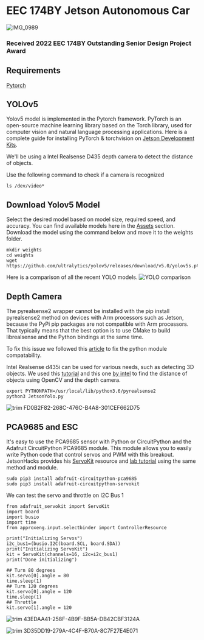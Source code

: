 # EEC 174BY Jetson Autonomous Car
![IMG_0989](https://user-images.githubusercontent.com/45084728/158081913-04ebb779-8b2b-41a3-9770-9982ced32215.jpeg)

### Received 2022 EEC 174BY Outstanding Senior Design Project Award



## Requirements
[Pytorch](https://qengineering.eu/install-pytorch-on-jetson-nano.html)

## YOLOv5

Yolov5 model is implemented in the Pytorch framework. PyTorch is an open-source machine learning library based on the Torch library, used for computer vision and natural language processing applications. Here is a complete guide for installing PyTorch & torchvision on [Jetson Development Kits](https://forums.developer.nvidia.com/t/pytorch-for-jetson-version-1-10-now-available/72048/2).

We'll be using a Intel Realsense D435 depth camera to detect the distance of objects.

Use the following command to check if a camera is recognized

`ls /dev/video*`

## Download Yolov5 Model
Select the desired model based on model size, required speed, and accuracy. You can find available models here in the [Assets](https://github.com/ultralytics/yolov5/releases) section. Download the model using the command below and move it to the weights folder. 

```
mkdir weights
cd weights
wget https://github.com/ultralytics/yolov5/releases/download/v5.0/yolov5s.pt
```

Here is a comparison of all the recent YOLO models.
![YOLO comparison](https://user-images.githubusercontent.com/26833433/155040763-93c22a27-347c-4e3c-847a-8094621d3f4e.png)

## Depth Camera

The pyrealsense2 wrapper cannot be installed with the pip install pyrealsense2 method on devices with Arm processors such as Jetson, because the PyPi pip packages are not compatible with Arm processors. That typically means that the best option is to use CMake to build librealsense and the Python bindings at the same time.

To fix this issue we followed this [article](https://cognitivexr.at/blog/2021/07/29/installing-pyrealsense2-nvidia-jetson-xavier-nx.html) to fix the python module compatability.

Intel Realsense d435i can be used for various needs, such as detecting 3D objects. We used this [tutorial](https://pysource.com/2021/03/11/distance-detection-with-depth-camera-intel-realsense-d435i/) and this one [by intel](https://dev.intelrealsense.com/docs/nvidia-jetson-tx2-installation) to find the distance of objects using OpenCV and the depth camera.


```
export PYTHONPATH=/usr/local/lib/python3.6/pyrealsense2
python3 JetsonYolo.py
```

![trim FD0B2F82-268C-476C-B4A8-301CEF662D75](https://user-images.githubusercontent.com/45084728/156067969-0fe2ecd1-2fe2-4cbd-b051-d1dfe281d63a.gif)


## PCA9685 and ESC

It's easy to use the PCA9685 sensor with Python or CircuitPython and the Adafruit CircuitPython PCA9685 module.  This module allows you to easily write Python code that control servos and PWM with this breakout. JetsonHacks provides his [ServoKit](https://www.jetsonhacks.com/2019/07/22/jetson-nano-using-i2c/) resource and [lab tutorial](https://eec193.github.io/) using the same method and module. 
```
sudo pip3 install adafruit-circuitpython-pca9685
sudo pip3 install adafruit-circuitpython-servokit
```
We can test the servo and throttle on I2C Bus 1
```
from adafruit_servokit import ServoKit
import board
import busio
import time
from approxeng.input.selectbinder import ControllerResource
    
print("Initializing Servos")
i2c_bus1=(busio.I2C(board.SCL, board.SDA))
print("Initializing ServoKit")
kit = ServoKit(channels=16, i2c=i2c_bus1)
print("Done initializing")

## Turn 80 degrees
kit.servo[0].angle = 80
time.sleep(1)
## Turn 120 degrees
kit.servo[0].angle = 120
time.sleep(1)
## Throttle
kit.servo[1].angle = 120
```
![trim 43EDAA41-258F-4B9F-BB5A-DB42CBF3124A](https://user-images.githubusercontent.com/45084728/156069635-38dddec5-0083-4e1f-a0eb-c1b026f38e30.gif)


![trim 3D35DD19-279A-4C4F-B70A-8C7F27E4E071](https://user-images.githubusercontent.com/45084728/156446457-172b59ed-e3a5-4f0d-a895-c1d44114b07d.gif)



